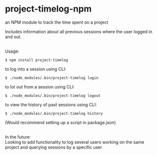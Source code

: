 # project-timelog-npm
an NPM module to track the time spent on a project

Includes information about all previous sessions where the user logged in and out. </br> </br>


Usage: </br>

```shell
$ npm install project-timelog
```

to log into a session using CLI: </br>
```shell
$ ./node_modules/.bin/project-timelog login
```
to lot out from a session using CLI: </br>
```shell
$ ./node_modules/.bin/project-timelog logout
```
to view the history of past sessions using CLI: </br>
```shell
$ ./node_modules/.bin/project-timelog history
```
(Would recommend setting up a script in package.json) </br> </br>

In the future: </br>
Looking to add functionality to log several users working on the same project and querying sessions by a specific user

